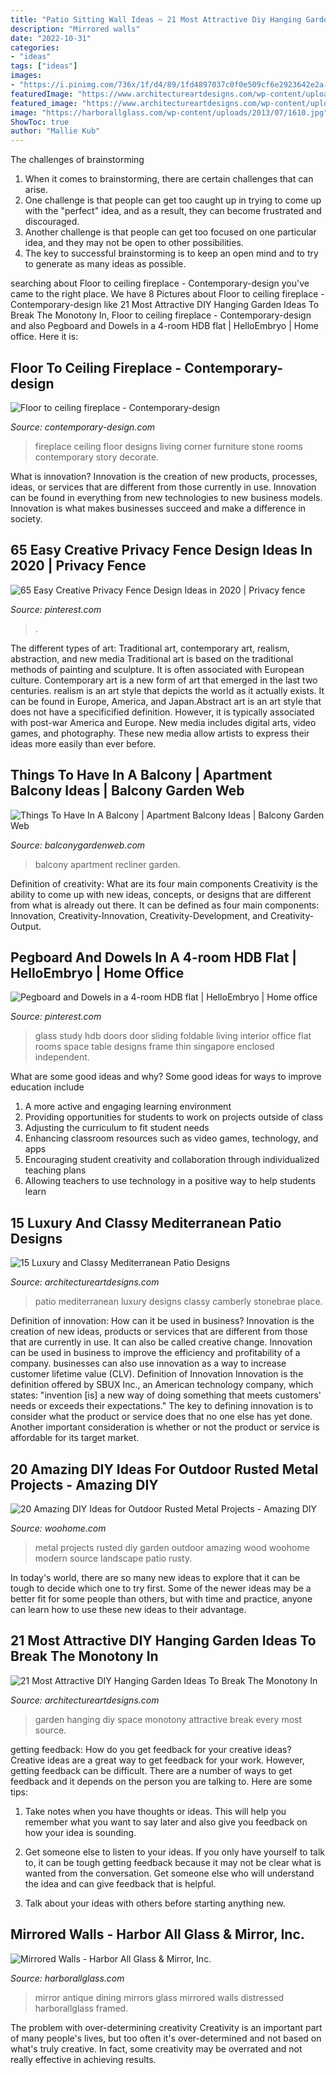```yaml
---
title: "Patio Sitting Wall Ideas ~ 21 Most Attractive Diy Hanging Garden Ideas To Break The Monotony In"
description: "Mirrored walls"
date: "2022-10-31"
categories:
- "ideas"
tags: ["ideas"]
images:
- "https://i.pinimg.com/736x/1f/d4/89/1fd4897037c0f0e509cf6e2923642e2a--glass-room-glass-study-room.jpg"
featuredImage: "https://www.architectureartdesigns.com/wp-content/uploads/2016/03/16-55.jpg"
featured_image: "https://www.architectureartdesigns.com/wp-content/uploads/2016/03/16-55.jpg"
image: "https://harborallglass.com/wp-content/uploads/2013/07/1610.jpg"
ShowToc: true
author: "Mallie Kub"
---
```



The challenges of brainstorming
1. When it comes to brainstorming, there are certain challenges that can arise.
2. One challenge is that people can get too caught up in trying to come up with the "perfect" idea, and as a result, they can become frustrated and discouraged.
3. Another challenge is that people can get too focused on one particular idea, and they may not be open to other possibilities.
4. The key to successful brainstorming is to keep an open mind and to try to generate as many ideas as possible.

	

		
searching about Floor to ceiling fireplace - Contemporary-design you've came to the right place. We have 8 Pictures about Floor to ceiling fireplace - Contemporary-design like 21 Most Attractive DIY Hanging Garden Ideas To Break The Monotony In, Floor to ceiling fireplace - Contemporary-design and also Pegboard and Dowels in a 4-room HDB flat | HelloEmbryo | Home office. Here it is:
		
    
## Floor To Ceiling Fireplace - Contemporary-design

<img loading=lazy src="http://contemporary-design.com/uploads/posts/2016-05/1462952600_c7c9eca8844f25be291cb77993e92ec2.jpg" onerror="this.onerror=null;this.src='https://tse4.mm.bing.net/th?id=OIP.d3R78QG6TvJ7f3F15eAaNAHaJ4&amp;pid=15.1';" alt="Floor to ceiling fireplace - Contemporary-design">

_Source: contemporary-design.com_

>fireplace ceiling floor designs living corner furniture stone rooms contemporary story decorate. 

	

What is innovation?
Innovation is the creation of new products, processes, ideas, or services that are different from those currently in use. Innovation can be found in everything from new technologies to new business models. Innovation is what makes businesses succeed and make a difference in society.

    
## 65 Easy Creative Privacy Fence Design Ideas In 2020 | Privacy Fence

<img loading=lazy src="https://i.pinimg.com/736x/5e/79/b9/5e79b9f8730a6342ffd3c69677078dbe.jpg" onerror="this.onerror=null;this.src='https://tse3.mm.bing.net/th?id=OIP.pU3_TbK6JcclJMOxEvWadwHaLH&amp;pid=15.1';" alt="65 Easy Creative Privacy Fence Design Ideas in 2020 | Privacy fence">

_Source: pinterest.com_

>. 

	

The different types of art: Traditional art, contemporary art, realism, abstraction, and new media
Traditional art is based on the traditional methods of painting and sculpture. It is often associated with European culture. Contemporary art is a new form of art that emerged in the last two centuries. realism is an art style that depicts the world as it actually exists. It can be found in Europe, America, and Japan.Abstract art is an art style that does not have a specificified definition. However, it is typically associated with post-war America and Europe. New media includes digital arts, video games, and photography. These new media allow artists to express their ideas more easily than ever before.

    
## Things To Have In A Balcony | Apartment Balcony Ideas | Balcony Garden Web

<img loading=lazy src="http://balconygardenweb.com/wp-content/uploads/2016/08/recliner.jpg" onerror="this.onerror=null;this.src='https://tse1.mm.bing.net/th?id=OIP.2uGfdDAsurPxuz2pah_p4AHaLI&amp;pid=15.1';" alt="Things To Have In A Balcony | Apartment Balcony Ideas | Balcony Garden Web">

_Source: balconygardenweb.com_

>balcony apartment recliner garden. 

	

Definition of creativity: What are its four main components
Creativity is the ability to come up with new ideas, concepts, or designs that are different from what is already out there. It can be defined as four main components: Innovation, Creativity-Innovation, Creativity-Development, and Creativity-Output.

    
## Pegboard And Dowels In A 4-room HDB Flat | HelloEmbryo | Home Office

<img loading=lazy src="https://i.pinimg.com/736x/1f/d4/89/1fd4897037c0f0e509cf6e2923642e2a--glass-room-glass-study-room.jpg" onerror="this.onerror=null;this.src='https://tse3.mm.bing.net/th?id=OIP.7N9h5DhxYmC5rDoQrPifUQHaLH&amp;pid=15.1';" alt="Pegboard and Dowels in a 4-room HDB flat | HelloEmbryo | Home office">

_Source: pinterest.com_

>glass study hdb doors door sliding foldable living interior office flat rooms space table designs frame thin singapore enclosed independent. 

	

What are some good ideas and why?
Some good ideas for ways to improve education include 
1. A more active and engaging learning environment 
2. Providing opportunities for students to work on projects outside of class 
3. Adjusting the curriculum to fit student needs 
4. Enhancing classroom resources such as video games, technology, and apps 
5. Encouraging student creativity and collaboration through individualized teaching plans 
6. Allowing teachers to use technology in a positive way to help students learn 

    
## 15 Luxury And Classy Mediterranean Patio Designs

<img loading=lazy src="https://www.architectureartdesigns.com/wp-content/uploads/2014/10/15-Luxury-and-Classy-Mediterranean-Patio-Designs-7-630x420.jpg" onerror="this.onerror=null;this.src='https://tse3.mm.bing.net/th?id=OIP.GTM-fgYoKrXQOguEJH0LNQHaE8&amp;pid=15.1';" alt="15 Luxury and Classy Mediterranean Patio Designs">

_Source: architectureartdesigns.com_

>patio mediterranean luxury designs classy camberly stonebrae place. 

	

Definition of innovation: How can it be used in business?
Innovation is the creation of new ideas, products or services that are different from those that are currently in use. It can also be called creative change. Innovation can be used in business to improve the efficiency and profitability of a company. businesses can also use innovation as a way to increase customer lifetime value (CLV). Definition of Innovation
Innovation is the definition offered by SBUX Inc., an American technology company, which states: "invention [is] a new way of doing something that meets customers' needs or exceeds their expectations." The key to defining innovation is to consider what the product or service does that no one else has yet done. Another important consideration is whether or not the product or service is affordable for its target market.

    
## 20 Amazing DIY Ideas For Outdoor Rusted Metal Projects - Amazing DIY

<img loading=lazy src="http://www.woohome.com/wp-content/uploads/2016/02/rusted-metal-projects-woohome-19.jpg" onerror="this.onerror=null;this.src='https://tse1.mm.bing.net/th?id=OIP.Mxbx0GyJRQoq3ajRCWyCmQHaK5&amp;pid=15.1';" alt="20 Amazing DIY Ideas for Outdoor Rusted Metal Projects - Amazing DIY">

_Source: woohome.com_

>metal projects rusted diy garden outdoor amazing wood woohome modern source landscape patio rusty. 

	

In today's world, there are so many new ideas to explore that it can be tough to decide which one to try first. Some of the newer ideas may be a better fit for some people than others, but with time and practice, anyone can learn how to use these new ideas to their advantage.

    
## 21 Most Attractive DIY Hanging Garden Ideas To Break The Monotony In

<img loading=lazy src="https://www.architectureartdesigns.com/wp-content/uploads/2016/03/16-55.jpg" onerror="this.onerror=null;this.src='https://tse1.mm.bing.net/th?id=OIP.UxNls24hAynOu88ORfhCLwHaJ6&amp;pid=15.1';" alt="21 Most Attractive DIY Hanging Garden Ideas To Break The Monotony In">

_Source: architectureartdesigns.com_

>garden hanging diy space monotony attractive break every most source. 

	

getting feedback: How do you get feedback for your creative ideas?
Creative ideas are a great way to get feedback for your work. However, getting feedback can be difficult. There are a number of ways to get feedback and it depends on the person you are talking to. Here are some tips:
1. Take notes when you have thoughts or ideas. This will help you remember what you want to say later and also give you feedback on how your idea is sounding.

2. Get someone else to listen to your ideas. If you only have yourself to talk to, it can be tough getting feedback because it may not be clear what is wanted from the conversation. Get someone else who will understand the idea and can give feedback that is helpful.

3. Talk about your ideas with others before starting anything new.

    
## Mirrored Walls - Harbor All Glass &amp; Mirror, Inc.

<img loading=lazy src="https://harborallglass.com/wp-content/uploads/2013/07/1610.jpg" onerror="this.onerror=null;this.src='https://tse2.mm.bing.net/th?id=OIP.u2IexyX_8WmLLdwq-z_gxQHaEm&amp;pid=15.1';" alt="Mirrored Walls - Harbor All Glass &amp; Mirror, Inc.">

_Source: harborallglass.com_

>mirror antique dining mirrors glass mirrored walls distressed harborallglass framed. 

	

The problem with over-determining creativity
Creativity is an important part of many people's lives, but too often it's over-determined and not based on what's truly creative. In fact, some creativity may be overrated and not really effective in achieving results.


